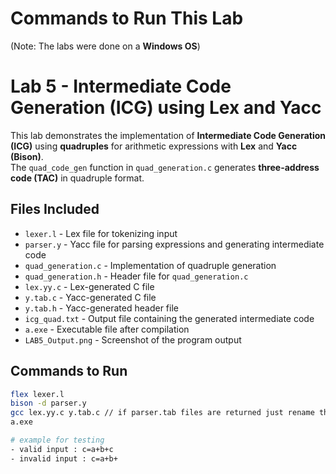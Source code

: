 # Commands to Run This Lab  
(Note: The labs were done on a **Windows OS**)

# Lab 5 - Intermediate Code Generation (ICG) using Lex and Yacc    
This lab demonstrates the implementation of **Intermediate Code Generation (ICG)** using **quadruples** for arithmetic expressions with **Lex** and **Yacc (Bison)**.  
The `quad_code_gen` function in `quad_generation.c` generates **three-address code (TAC)** in quadruple format.

## Files Included  
- `lexer.l` - Lex file for tokenizing input  
- `parser.y` - Yacc file for parsing expressions and generating intermediate code  
- `quad_generation.c` - Implementation of quadruple generation  
- `quad_generation.h` - Header file for `quad_generation.c`  
- `lex.yy.c` - Lex-generated C file  
- `y.tab.c` - Yacc-generated C file  
- `y.tab.h` - Yacc-generated header file  
- `icg_quad.txt` - Output file containing the generated intermediate code  
- `a.exe` - Executable file after compilation  
- `LAB5_Output.png` - Screenshot of the program output  

## Commands to Run  
```sh
flex lexer.l
bison -d parser.y
gcc lex.yy.c y.tab.c // if parser.tab files are returned just rename them to y.tab files before running this
a.exe

# example for testing
- valid input : c=a+b+c
- invalid input : c=a+b+
